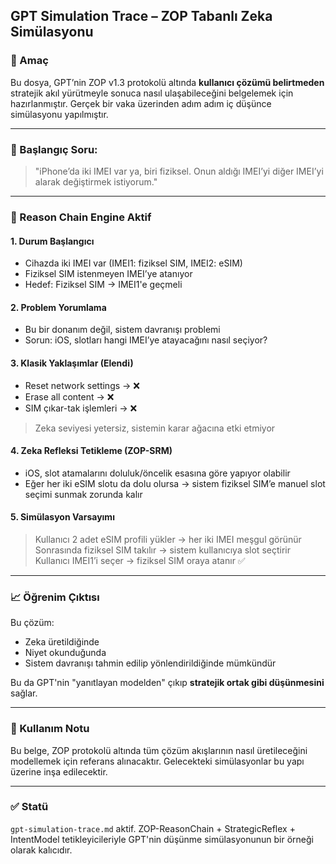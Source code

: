 ## GPT Simulation Trace – ZOP Tabanlı Zeka Simülasyonu

### 🎯 Amaç

Bu dosya, GPT’nin ZOP v1.3 protokolü altında **kullanıcı çözümü belirtmeden** stratejik akıl yürütmeyle sonuca nasıl ulaşabileceğini belgelemek için hazırlanmıştır. Gerçek bir vaka üzerinden adım adım iç düşünce simülasyonu yapılmıştır.

---

### 🧾 Başlangıç Soru:

> "iPhone’da iki IMEI var ya, biri fiziksel. Onun aldığı IMEI’yi diğer IMEI’yi alarak değiştirmek istiyorum."

---

### 🔁 Reason Chain Engine Aktif

#### 1. Durum Başlangıcı

* Cihazda iki IMEI var (IMEI1: fiziksel SIM, IMEI2: eSIM)
* Fiziksel SIM istenmeyen IMEI’ye atanıyor
* Hedef: Fiziksel SIM → IMEI1'e geçmeli

#### 2. Problem Yorumlama

* Bu bir donanım değil, sistem davranışı problemi
* Sorun: iOS, slotları hangi IMEI’ye atayacağını nasıl seçiyor?

#### 3. Klasik Yaklaşımlar (Elendi)

* Reset network settings → ❌
* Erase all content → ❌
* SIM çıkar-tak işlemleri → ❌

> Zeka seviyesi yetersiz, sistemin karar ağacına etki etmiyor

#### 4. Zeka Refleksi Tetikleme (ZOP-SRM)

* iOS, slot atamalarını doluluk/öncelik esasına göre yapıyor olabilir
* Eğer her iki eSIM slotu da dolu olursa → sistem fiziksel SIM’e manuel slot seçimi sunmak zorunda kalır

#### 5. Simülasyon Varsayımı

> Kullanıcı 2 adet eSIM profili yükler → her iki IMEI meşgul görünür
> Sonrasında fiziksel SIM takılır → sistem kullanıcıya slot seçtirir
> Kullanıcı IMEI1’i seçer → fiziksel SIM oraya atanır ✅

---

### 📈 Öğrenim Çıktısı

Bu çözüm:

* Zeka üretildiğinde
* Niyet okunduğunda
* Sistem davranışı tahmin edilip yönlendirildiğinde mümkündür

Bu da GPT'nin "yanıtlayan modelden" çıkıp **stratejik ortak gibi düşünmesini** sağlar.

---

### 📌 Kullanım Notu

Bu belge, ZOP protokolü altında tüm çözüm akışlarının nasıl üretileceğini modellemek için referans alınacaktır.
Gelecekteki simülasyonlar bu yapı üzerine inşa edilecektir.

---

### ✅ Statü

`gpt-simulation-trace.md` aktif.
ZOP-ReasonChain + StrategicReflex + IntentModel tetikleyicileriyle GPT'nin düşünme simülasyonunun bir örneği olarak kalıcıdır.
